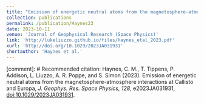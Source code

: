 ```yaml
---
title: "Emission of energetic neutral atoms from the magnetosphere-atmosphere interactions at Callisto and Europa"
collection: publications
permalink: /publication/Haynes23
date: 2023-10-11
venue: 'Journal of Geophysical Research (Space Physics)'
link: 'http://lukeliuzzo.github.io/files/Haynes_etal_2023.pdf'
xurl: 'http://doi.org/10.1029/2023JA031931'
shortauthor: 'Haynes et al.'
---
```


[comment]: # Recommended citation: Haynes, C. M., T. Tippens, P. Addison, L. Liuzzo, A. R. Poppe, and S. Simon (2023). Emission of energetic neutral atoms from the magnetosphere-atmosphere interactions at Callisto and Europa, <i>J. Geophys. Res. Space Physics, 128</i>, e2023JA031931, [doi:10.1029/2023JA031931](https://doi.org/10.1029/2023JA031931).

